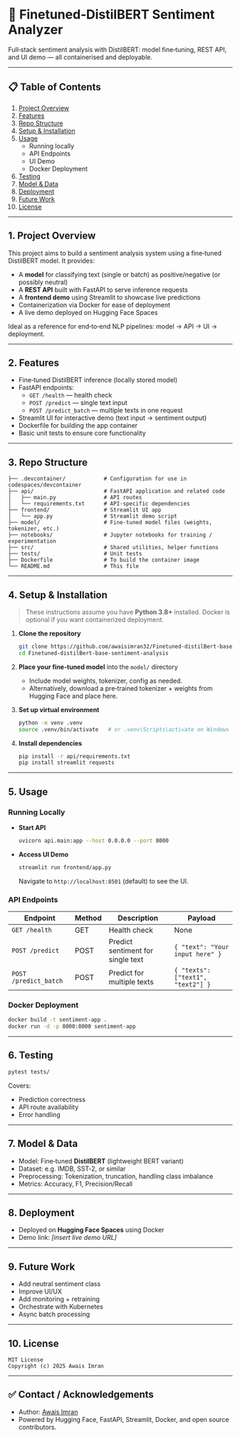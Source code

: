 # 🚀 Finetuned‑DistilBERT Sentiment Analyzer

Full‑stack sentiment analysis with DistilBERT: model fine‑tuning, REST API, and UI demo — all containerised and deployable.

---

## 📋 Table of Contents

1. [Project Overview](#project-overview)  
2. [Features](#features)  
3. [Repo Structure](#repo-structure)  
4. [Setup & Installation](#setup--installation)  
5. [Usage](#usage)  
   - Running locally  
   - API Endpoints  
   - UI Demo  
   - Docker Deployment  
6. [Testing](#testing)  
7. [Model & Data](#model--data)  
8. [Deployment](#deployment)  
9. [Future Work](#future-work)  
10. [License](#license)  

---

## 1. Project Overview

This project aims to build a sentiment analysis system using a fine‑tuned DistilBERT model. It provides:

- A **model** for classifying text (single or batch) as positive/negative (or possibly neutral)  
- A **REST API** built with FastAPI to serve inference requests  
- A **frontend demo** using Streamlit to showcase live predictions  
- Containerization via Docker for ease of deployment  
- A live demo deployed on Hugging Face Spaces  

Ideal as a reference for end‑to‑end NLP pipelines: model → API → UI → deployment.

---

## 2. Features

- Fine‑tuned DistilBERT inference (locally stored model)  
- FastAPI endpoints:  
  - `GET /health` — health check  
  - `POST /predict` — single text input  
  - `POST /predict_batch` — multiple texts in one request  
- Streamlit UI for interactive demo (text input → sentiment output)  
- Dockerfile for building the app container  
- Basic unit tests to ensure core functionality  

---

## 3. Repo Structure

```
├── .devcontainer/            # Configuration for use in codespaces/devcontainer
├── api/                      # FastAPI application and related code
│   ├── main.py               # API routes
│   └── requirements.txt      # API‑specific dependencies
├── frontend/                 # Streamlit UI app
│   └── app.py                # Streamlit demo script
├── model/                    # Fine‑tuned model files (weights, tokenizer, etc.)
├── notebooks/                # Jupyter notebooks for training / experimentation
├── src/                      # Shared utilities, helper functions
├── tests/                    # Unit tests
├── Dockerfile                # To build the container image
└── README.md                 # This file
```

---

## 4. Setup & Installation

> These instructions assume you have **Python 3.8+** installed. Docker is optional if you want containerized deployment.

1. **Clone the repository**  
   ```bash
   git clone https://github.com/awaisimran32/Finetuned‑distilBert‑base‑sentiment‑analysis.git
   cd Finetuned‑distilBert‑base‑sentiment‑analysis
   ```

2. **Place your fine‑tuned model** into the `model/` directory  
   - Include model weights, tokenizer, config as needed.  
   - Alternatively, download a pre‑trained tokenizer + weights from Hugging Face and place here.

3. **Set up virtual environment**  
   ```bash
   python -m venv .venv
   source .venv/bin/activate   # or .venv\Scripts\activate on Windows
   ```

4. **Install dependencies**  
   ```bash
   pip install -r api/requirements.txt
   pip install streamlit requests
   ```

---

## 5. Usage

### Running Locally

- **Start API**  
  ```bash
  uvicorn api.main:app --host 0.0.0.0 --port 8000
  ```

- **Access UI Demo**  
  ```bash
  streamlit run frontend/app.py
  ```
  Navigate to `http://localhost:8501` (default) to see the UI.

### API Endpoints

| Endpoint              | Method | Description                         | Payload                          |
|-----------------------|--------|-------------------------------------|----------------------------------|
| `GET /health`         | GET    | Health check                       | None                             |
| `POST /predict`       | POST   | Predict sentiment for single text | `{ "text": "Your input here" }` |
| `POST /predict_batch` | POST   | Predict for multiple texts        | `{ "texts": ["text1", "text2"] }`|

### Docker Deployment

```bash
docker build -t sentiment-app .
docker run -d -p 8000:8000 sentiment-app
```

---

## 6. Testing

```bash
pytest tests/
```

Covers:
- Prediction correctness  
- API route availability  
- Error handling  

---

## 7. Model & Data

- Model: Fine‑tuned **DistilBERT** (lightweight BERT variant)  
- Dataset: e.g. IMDB, SST‑2, or similar 
- Preprocessing: Tokenization, truncation, handling class imbalance  
- Metrics: Accuracy, F1, Precision/Recall  

---

## 8. Deployment

- Deployed on **Hugging Face Spaces** using Docker  
- Demo link: *[insert live demo URL]*  

---

## 9. Future Work

- Add neutral sentiment class  
- Improve UI/UX  
- Add monitoring + retraining  
- Orchestrate with Kubernetes  
- Async batch processing  

---

## 10. License

```
MIT License
Copyright (c) 2025 Awais Imran
```

---

## ✅ Contact / Acknowledgements

- Author: [Awais Imran](https://github.com/awaisimran32)  
- Powered by Hugging Face, FastAPI, Streamlit, Docker, and open source contributors.  

